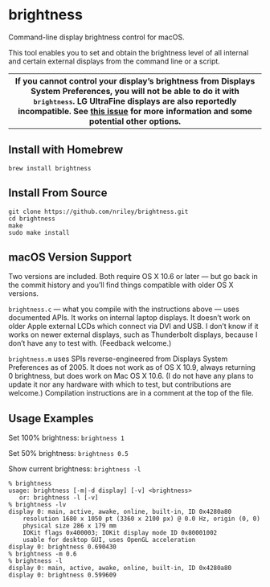 brightness
==========

Command-line display brightness control for macOS.

This tool enables you to set and obtain the brightness level of all internal and certain external displays from the command line or a script.

<table><tr><th>
If you cannot control your display’s brightness from Displays System Preferences, you will not be able to do it with <tt>brightness</tt>. LG UltraFine displays are also reportedly incompatible. See <a href="https://github.com/nriley/brightness/issues/11">this issue</a> for more information and some potential other options.
</th></tr></table>

Install with Homebrew
--------------------

```brew install brightness```

Install From Source
------------------

```shell
git clone https://github.com/nriley/brightness.git
cd brightness
make
sudo make install
```

macOS Version Support
---------------------

Two versions are included.  Both require OS X 10.6 or later — but go back in the commit history and you’ll find things compatible with older OS X versions.

`brightness.c` — what you compile with the instructions above — uses documented APIs.  It works on internal laptop displays.  It doesn’t work on older Apple external LCDs which connect via DVI and USB.  I don’t know if it works on newer external displays, such as Thunderbolt displays, because I don’t have any to test with.  (Feedback welcome.)

`brightness.m` uses SPIs reverse-engineered from Displays System Preferences as of 2005.  It does not work as of OS X 10.9, always returning 0 brightness, but does work on Mac OS X 10.6.  (I do not have any plans to update it nor any hardware with which to test, but contributions are welcome.)  Compilation instructions are in a comment at the top of the file.

Usage Examples
-------

Set 100% brightness: ```brightness 1```

Set 50% brightness: ```brightness 0.5```

Show current brightness: ```brightness -l```

````
% brightness
usage: brightness [-m|-d display] [-v] <brightness>
   or: brightness -l [-v]
% brightness -lv
display 0: main, active, awake, online, built-in, ID 0x4280a80
	resolution 1680 x 1050 pt (3360 x 2100 px) @ 0.0 Hz, origin (0, 0)
	physical size 286 x 179 mm
	IOKit flags 0x400003; IOKit display mode ID 0x80001002
	usable for desktop GUI, uses OpenGL acceleration
display 0: brightness 0.690430
% brightness -m 0.6
% brightness -l    
display 0: main, active, awake, online, built-in, ID 0x4280a80
display 0: brightness 0.599609
````
